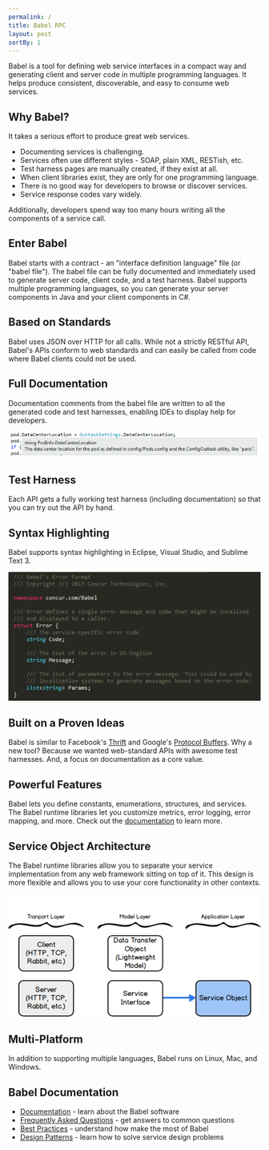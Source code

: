 ```yaml
---
permalink: /
title: Babel RPC
layout: post
sortBy: 1
---
```


Babel is a tool for defining web service interfaces in a compact way and generating client and server code in multiple programming languages. It helps produce consistent, discoverable, and easy to consume web services.

## Why Babel?

It takes a serious effort to produce great web services.

* Documenting services is challenging.
* Services often use different styles - SOAP, plain XML, RESTish, etc.
* Test harness pages are manually created, if they exist at all.
* When client libraries exist, they are only for one programming language.
* There is no good way for developers to browse or discover services.
* Service response codes vary widely.

Additionally, developers spend way too many hours writing all the components of a service call.

## Enter Babel

Babel starts with a contract - an "interface definition language" file (or "babel file"). The babel file can be fully documented and immediately used to generate server code, client code, and a test harness. Babel supports multiple programming languages, so you can generate your server components in Java and your client components in C#.

## Based on Standards

Babel uses JSON over HTTP for all calls. While not a strictly RESTful API, Babel's APIs conform to web standards and can easily be called from code where Babel clients could not be used.

## Full Documentation

Documentation comments from the babel file are written to all the generated code and test harnesses, enabling IDEs to display help for developers.

![Intellisense](media/intellisense.png)

## Test Harness

Each API gets a fully working test harness (including documentation) so that you can try out the API by hand.

## Syntax Highlighting

Babel supports syntax highlighting in Eclipse, Visual Studio, and Sublime Text 3.

![Syntax Highlighting](media/syntax.png)

## Built on a Proven Ideas

Babel is similar to Facebook's [Thrift](http://thrift.apache.org/) and Google's [Protocol Buffers](https://developers.google.com/protocol-buffers/). Why a new tool? Because we wanted web-standard APIs with awesome test harnesses. And, a focus on documentation as a core value.

## Powerful Features

Babel lets you define constants, enumerations, structures, and services. The Babel runtime libraries let you customize metrics, error logging, error mapping, and more. Check out the [documentation](/babel.html) to learn more.

## Service Object Architecture

The Babel runtime libraries allow you to separate your service implementation from any web framework sitting on top of it. This design is more flexible and allows you to use your core functionality in other contexts.

![SOA](media/serviceObject.png)

## Multi-Platform

In addition to supporting multiple languages, Babel runs on Linux, Mac, and Windows.

## Babel Documentation

* [Documentation](/babel.html) - learn about the Babel software
* [Frequently Asked Questions](/FAQ.html) - get answers to common questions
* [Best Practices](/bestpractices,html) - understand how make the most of Babel
* [Design Patterns](/designpatterns.html) - learn how to solve service design problems
